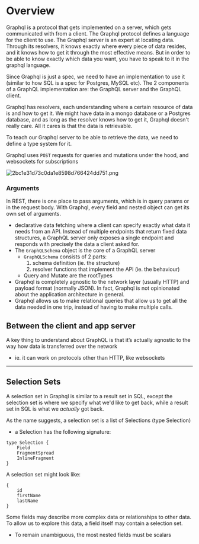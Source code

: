 
# Overview
Graphql is a protocol that gets implemented on a server, which gets communicated with from a client. The Graphql protocol defines a language for the client to use. The Graphql server is an expert at locating data. Through its resolvers, it knows exactly where every piece of data resides, and it knows how to get it through the most effective means. But in order to be able to know exactly which data you want, you have to speak to it in the graphql language.

Since Graphql is just a spec, we need to have an implementation to use it (similar to how SQL is a spec for Postgres, MySQL etc). The 2 components of a GraphQL implementation are: the GraphQL server and the GraphQL client.

Graphql has resolvers, each understanding where a certain resource of data is and how to get it. We might have data in a mongo database or a Postgres database, and as long as the resolver knows how to get it, Graphql doesn't really care. All it cares is that the data is retrievable.

To teach our Graphql server to be able to retrieve the data, we need to define a type system for it.

Graphql uses `POST` requests for queries and mutations under the hood, and websockets for subscriptions

![2bc1e31d73c0da1e8598d766424dd751.png](:/a10e5211520a457fb318c12aec62d1ea)

### Arguments
In REST, there is one place to pass arguments, which is in query params or in the request body. With Graphql, every field and nested object can get its own set of arguments.


- declarative data fetching where a client can specify exactly what data it needs from an API. Instead of multiple endpoints that return fixed data structures, a GraphQL server only exposes a single endpoint and responds with precisely the data a client asked for.
- The `GraphQLSchema` object is the core of a GraphQL server
	- `GraphQLSchema` consists of 2 parts:
		1. schema definition (ie. the structure)
		2. resolver functions that implement the API (ie. the behaviour)
	- Query and Mutate are the rootTypes
- Graphql is completely agnostic to the network layer (usually HTTP) and payload format (normally JSON). In fact, Graphql is not opinionated about the application architecture in general.
- Graphql allows us to make relational queries that allow us to get all the data needed in one trip, instead of having to make multiple calls.

## Between the client and app server
A key thing to understand about GraphQL is that it’s actually agnostic to the way how data is transferred over the network
- ie. it can work on protocols other than HTTP, like websockets

* * *
## Selection Sets
A selection set in Graphql is similar to a result set in SQL, except the selection set is where we specify what we'd like to get back, while a result set in SQL is what we *actually* got back. 

As the name suggests, a selection set is a list of Selections (type Selection)
- a Selection has the following signature:
```
type Selection {
	Field
	FragmentSpread
	InlineFragment
}
```

A selection set might look like:
```
{
	id
	firstName
	lastName
}
```
Some fields may describe more complex data or relationships to other data. To allow us to explore this data, a field itself may contain a selection set.
- To remain unambiguous, the most nested fields must be scalars